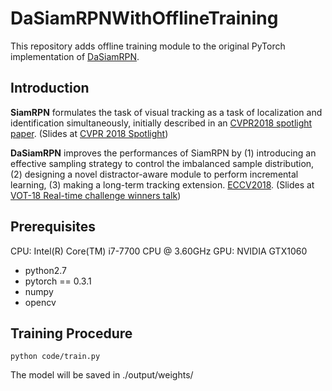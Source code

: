 # DaSiamRPNWithOfflineTraining

This repository adds offline training module to the original PyTorch implementation of [DaSiamRPN](https://github.com/foolwood/DaSiamRPN).

## Introduction

**SiamRPN** formulates the task of visual tracking as a task of localization and identification simultaneously, initially described in an [CVPR2018 spotlight paper](http://openaccess.thecvf.com/content_cvpr_2018/papers/Li_High_Performance_Visual_CVPR_2018_paper.pdf). (Slides at [CVPR 2018 Spotlight](https://drive.google.com/open?id=1OGIOUqANvYfZjRoQfpiDqhPQtOvPCpdq))

**DaSiamRPN** improves the performances of SiamRPN by (1) introducing an effective sampling strategy to control the imbalanced sample distribution, (2) designing a novel distractor-aware module to perform incremental learning, (3) making a long-term tracking extension. [ECCV2018](https://arxiv.org/pdf/1808.06048.pdf). (Slides at [VOT-18 Real-time challenge winners talk](https://drive.google.com/open?id=1dsEI2uYHDfELK0CW2xgv7R4QdCs6lwfr))


## Prerequisites

CPU: Intel(R) Core(TM) i7-7700 CPU @ 3.60GHz
GPU: NVIDIA GTX1060

- python2.7
- pytorch == 0.3.1
- numpy
- opencv

## Training Procedure
`python code/train.py`

The model will be saved in ./output/weights/



